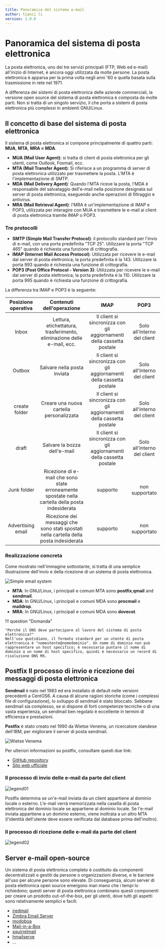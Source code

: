 ```yaml
---
title: Panoramica del sistema e-mail
author: tianci li
version: 1.0.0
---
```


# Panoramica del sistema di posta elettronica

La posta elettronica, uno dei tre servizi principali (FTP, Web ed e-mail) all'inizio di Internet, è ancora oggi utilizzata da molte persone. La posta elettronica è apparsa per la prima volta negli anni '60 e quella basata sulla trasmissione in rete nel 1971.

A differenza dei sistemi di posta elettronica delle aziende commerciali, la versione open source del sistema di posta elettronica è composta da molte parti. Non si tratta di un singolo servizio, il che porta a sistemi di posta elettronica più complessi in ambienti GNU/Linux.

## Il concetto di base del sistema di posta elettronica

Il sistema di posta elettronica si compone principalmente di quattro parti: **MUA**, **MTA**, **MRA** e **MDA**.

* **MUA (Mail User Agent)**: si tratta di client di posta elettronica per gli utenti, come Outlook, Foxmail, ecc.
* **MTA (Mail Transfer Agent)**: Si riferisce a un programma di server di posta elettronica utilizzato per trasmettere la posta. L'MTA è l'implementazione di SMTP.
* **MDA (Mail Delivery Agent)**: Quando l'MTA riceve la posta, l'MDA è responsabile del salvataggio dell'e-mail nella posizione designata sul server di posta elettronica, eseguendo anche operazioni di filtraggio e antivirus.
* **MRA (Mail Retrieval Agent)**: l'MRA è un'implementazione di IMAP e POP3, utilizzata per interagire con MUA e trasmettere le e-mail ai client di posta elettronica tramite IMAP o POP3.

### Tre protocolli

* **SMTP (Simple Mail Transfer Protocol)**: il protocollo standard per l'invio di e-mail, con una porta predefinita "TCP 25". Utilizzare la porta "TCP 465" quando è richiesta una funzione di crittografia.
* **IMAP (Internet Mail Access Protocol)**: Utilizzata per ricevere le e-mail dal server di posta elettronica; la porta predefinita è la 143. Utilizzare la porta 993 quando è richiesta una funzione di crittografia.
* **POP3 (Post Office Protocol - Version 3)**: Utilizzata per ricevere le e-mail dal server di posta elettronica; la porta predefinita è la 110. Utilizzare la porta 995 quando è richiesta una funzione di crittografia.

La differenza tra IMAP e POP3 è la seguente:

| Posizione operativa |                                    Contenuti dell'operazione                                     |                                 IMAP                                  |            POP3             |
|:-------------------:|:------------------------------------------------------------------------------------------------:|:---------------------------------------------------------------------:|:---------------------------:|
|        Inbox        |              Lettura, etichettatura, trasferimento, eliminazione delle e-mail, ecc.              | Il client si sincronizza con gli aggiornamenti della cassetta postale | Solo all'interno del client |
|       Outbox        |                                   Salvare nella posta inviata                                    | Il client si sincronizza con gli aggiornamenti della cassetta postale | Solo all'interno del client |
|    create folder    |                             Creare una nuova cartella personalizzata                             | Il client si sincronizza con gli aggiornamenti della cassetta postale | Solo all'interno del client |
|        draft        |                                   Salvare la bozza dell'e-mail                                   | Il client si sincronizza con gli aggiornamenti della cassetta postale | Solo all'interno del client |
|     Junk folder     | Ricezione di e-mail che sono state erroneamente spostate nella cartella della posta indesiderata |                               supporto                                |       non supportato        |
|  Advertising email  |      Ricezione dei messaggi che sono stati spostati nella cartella della posta indesiderata      |                               supporto                                |       non supportato        |

### Realizzazione concreta

Come mostrato nell'immagine sottostante, si tratta di una semplice illustrazione dell'invio e della ricezione di un sistema di posta elettronica.

![Simple email system](./email-images/email-system01.jpg)

* **MTA**: In GNU/Linux, i principali e comuni MTA sono **postfix**,**qmail** and **sendmail**.
* **MDA**: In GNU/Linux, i principali e comuni MDA sono **procmail** e **maildrop**.
* **MRA**: In GNU/Linux, i principali e comuni MDA sono **dovecot**.

!!! question "Domanda"

    "Perché il DNS deve partecipare al lavoro del sistema di posta elettronica?"
    Nell'uso quotidiano, il formato standard per un utente di posta elettronica è "nomeutente@nomedominio". Un nome di dominio non può rappresentare un host specifico; è necessario puntare il nome di dominio a un nome di host specifico, quindi è necessario un record di risoluzione DNS MX.

## Postfix Il processo di invio e ricezione dei messaggi di posta elettronica

**Sendmail** è nato nel 1983 ed era installato di default nelle versioni precedenti a CentOS6. A causa di alcune ragioni storiche (come i complessi file di configurazione), lo sviluppo di sendmail è stato bloccato. Sebbene sendmail sia complesso, se si dispone di forti competenze tecniche o di una vasta esperienza, un sendmail ben regolato è eccellente in termini di efficienza e prestazioni.

**Postfix** è stato creato nel 1990 da Wietse Venema, un ricercatore olandese dell'IBM, per migliorare il server di posta sendmail.

![Wietse Venema](./email-images/Wietse%20Venema.png)

Per ulteriori informazioni su postfix, consultare questi due link:

* [GitHub repository](https://github.com/vdukhovni/postfix)
* [Sito web ufficiale](http://www.postfix.org/)

### Il processo di invio delle e-mail da parte del client

![legend01](./email-images/email-system02.jpg)

Postfix determina se un'e-mail inviata da un client appartiene al dominio locale o esterno. L'e-mail verrà memorizzata nella casella di posta elettronica del dominio locale se appartiene al dominio locale. Se l'e-mail inviata appartiene a un dominio esterno, viene inoltrata a un altro MTA (l'identità dell'utente deve essere verificata dal database prima dell'inoltro).

### Il processo di ricezione delle e-mail da parte del client

![legend02](./email-images/email-system03.jpg)

## Server e-mail open-source

Un sistema di posta elettronica completo è costituito da componenti decentralizzati e gestiti da persone o organizzazioni diverse, e le barriere all'uso per alcune persone sono elevate. Di conseguenza, alcuni server di posta elettronica open source emergono man mano che i tempi lo richiedono; questi server di posta elettronica combinano questi componenti per creare un prodotto out-of-the-box, per gli utenti, dove tutti gli aspetti sono relativamente semplici e facili.

* [iredmail](https://www.iredmail.com/index.html)
* [Zimbra Email Server](https://www.zimbra.com/)
* [modoboa](https://modoboa.org/en/)
* [Mail-in-a-Box](https://mailinabox.email/)
* [squirrelmail](https://www.squirrelmail.org/index.php)
* [hmailserve](https://www.hmailserver.com/)
* ...

